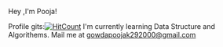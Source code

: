 Hey ,I'm Pooja!

 Profile gits:[![HitCount](https://hits.dwyl.com/Pooja292000/DDoS.svg?style=flat-square)](http://hits.dwyl.com/Pooja292000/DDoS)
I'm currently learning Data Structure and Algorithems.
Mail me at
 gowdapoojak292000@gmail.com
